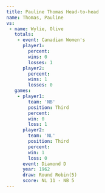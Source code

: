 ```yaml
---
title: Pauline Thomas Head-to-head
name: Thomas, Pauline
vs:
 - name: Wylie, Olive
   totals:
    - event: Canadian Women's
      player1:
        percent:
        wins: 0
        losses: 1
      player2:
        percent:
        wins: 1
        losses: 0
   games:
    - player1:
        team: 'NB'
        position: Third
        percent:
        win: 0
        loss: 1
      player2:
        team: 'NL'
        position: Third
        percent:
        win: 1
        loss: 0
      event: Diamond D
      year: 1962
      draw: Round Robin(5)
      score: NL 11 - NB 5
---
```


